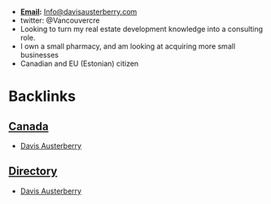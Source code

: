 - **[Email](<Email.md>):** Info@davisausterberry.com
- twitter: @Vancouvercre
- Looking to turn my real estate development knowledge into a consulting role. 
- I own a small pharmacy, and am looking at acquiring more small businesses
- Canadian and EU (Estonian) citizen

# Backlinks
## [Canada](<Canada.md>)
- [Davis Austerberry](<Davis Austerberry.md>)

## [Directory](<Directory.md>)
- [Davis Austerberry](<Davis Austerberry.md>)

